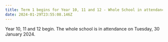```yaml
---
title: Term 1 begins for Year 10, 11 and 12 - Whole School in attendance
date: 2024-01-29T23:55:08.146Z
---
```

Year 10, 11 and 12 begin. The whole school is in attendance on Tuesday, 30 January 2024.


